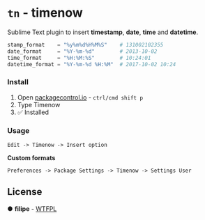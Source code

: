 # `tn` - timenow 

Sublime Text plugin to insert **timestamp**, **date**, **time** and **datetime**.

```python
stamp_format    = "%y%m%d%H%M%S"    # 131002102355
date_format     = "%Y-%m-%d"        # 2013-10-02
time_format     = "%H:%M:%S"        # 10:24:01
datetime_format = "%Y-%m-%d %H:%M"  # 2017-10-02 10:24
```

### Install
1. Open [packagecontrol.io](packagecontro.io) - `ctrl/cmd shift p`
2. Type Timenow
3. :white_check_mark: Installed

### Usage
```
Edit -> Timenow -> Insert option
```

**Custom formats**
```
Preferences -> Package Settings -> Timenow -> Settings User
```

## License

● **filipe** - [WTFPL](LICENSE.md)
